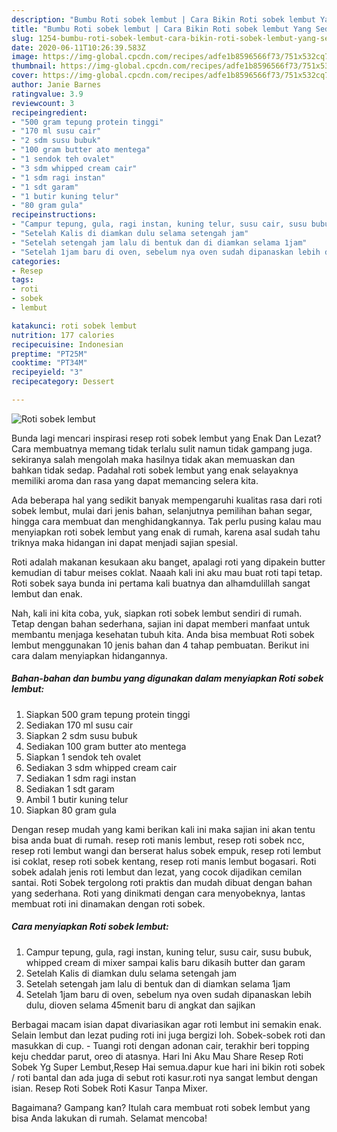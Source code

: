 ```yaml
---
description: "Bumbu Roti sobek lembut | Cara Bikin Roti sobek lembut Yang Sedap"
title: "Bumbu Roti sobek lembut | Cara Bikin Roti sobek lembut Yang Sedap"
slug: 1254-bumbu-roti-sobek-lembut-cara-bikin-roti-sobek-lembut-yang-sedap
date: 2020-06-11T10:26:39.583Z
image: https://img-global.cpcdn.com/recipes/adfe1b8596566f73/751x532cq70/roti-sobek-lembut-foto-resep-utama.jpg
thumbnail: https://img-global.cpcdn.com/recipes/adfe1b8596566f73/751x532cq70/roti-sobek-lembut-foto-resep-utama.jpg
cover: https://img-global.cpcdn.com/recipes/adfe1b8596566f73/751x532cq70/roti-sobek-lembut-foto-resep-utama.jpg
author: Janie Barnes
ratingvalue: 3.9
reviewcount: 3
recipeingredient:
- "500 gram tepung protein tinggi"
- "170 ml susu cair"
- "2 sdm susu bubuk"
- "100 gram butter ato mentega"
- "1 sendok teh ovalet"
- "3 sdm whipped cream cair"
- "1 sdm ragi instan"
- "1 sdt garam"
- "1 butir kuning telur"
- "80 gram gula"
recipeinstructions:
- "Campur tepung, gula, ragi instan, kuning telur, susu cair, susu bubuk, whipped cream di mixer sampai kalis baru dikasih butter dan garam"
- "Setelah Kalis di diamkan dulu selama setengah jam"
- "Setelah setengah jam lalu di bentuk dan di diamkan selama 1jam"
- "Setelah 1jam baru di oven, sebelum nya oven sudah dipanaskan lebih dulu, dioven selama 45menit baru di angkat dan sajikan"
categories:
- Resep
tags:
- roti
- sobek
- lembut

katakunci: roti sobek lembut 
nutrition: 177 calories
recipecuisine: Indonesian
preptime: "PT25M"
cooktime: "PT34M"
recipeyield: "3"
recipecategory: Dessert

---
```



![Roti sobek lembut](https://img-global.cpcdn.com/recipes/adfe1b8596566f73/751x532cq70/roti-sobek-lembut-foto-resep-utama.jpg)

Bunda lagi mencari inspirasi resep roti sobek lembut yang Enak Dan Lezat? Cara membuatnya memang tidak terlalu sulit namun tidak gampang juga. sekiranya salah mengolah maka hasilnya tidak akan memuaskan dan bahkan tidak sedap. Padahal roti sobek lembut yang enak selayaknya memiliki aroma dan rasa yang dapat memancing selera kita.

Ada beberapa hal yang sedikit banyak mempengaruhi kualitas rasa dari roti sobek lembut, mulai dari jenis bahan, selanjutnya pemilihan bahan segar, hingga cara membuat dan menghidangkannya. Tak perlu pusing kalau mau menyiapkan roti sobek lembut yang enak di rumah, karena asal sudah tahu triknya maka hidangan ini dapat menjadi sajian spesial.

Roti adalah makanan kesukaan aku banget, apalagi roti yang dipakein butter kemudian di tabur meises coklat. Naaah kali ini aku mau buat roti tapi tetap. Roti sobek saya bunda ini pertama kali buatnya dan alhamdulillah sangat lembut dan enak.


Nah, kali ini kita coba, yuk, siapkan roti sobek lembut sendiri di rumah. Tetap dengan bahan sederhana, sajian ini dapat memberi manfaat untuk membantu menjaga kesehatan tubuh kita. Anda bisa membuat Roti sobek lembut menggunakan 10 jenis bahan dan 4 tahap pembuatan. Berikut ini cara dalam menyiapkan hidangannya.

<!--inarticleads1-->

##### Bahan-bahan dan bumbu yang digunakan dalam menyiapkan Roti sobek lembut:

1. Siapkan 500 gram tepung protein tinggi
1. Sediakan 170 ml susu cair
1. Siapkan 2 sdm susu bubuk
1. Sediakan 100 gram butter ato mentega
1. Siapkan 1 sendok teh ovalet
1. Sediakan 3 sdm whipped cream cair
1. Sediakan 1 sdm ragi instan
1. Sediakan 1 sdt garam
1. Ambil 1 butir kuning telur
1. Siapkan 80 gram gula


Dengan resep mudah yang kami berikan kali ini maka sajian ini akan tentu bisa anda buat di rumah. resep roti manis lembut, resep roti sobek ncc, resep roti lembut wangi dan berserat halus sobek empuk, resep roti lembut isi coklat, resep roti sobek kentang, resep roti manis lembut bogasari. Roti sobek adalah jenis roti lembut dan lezat, yang cocok dijadikan cemilan santai. Roti Sobek tergolong roti praktis dan mudah dibuat dengan bahan yang sederhana. Roti yang dinikmati dengan cara menyobeknya, lantas membuat roti ini dinamakan dengan roti sobek. 

<!--inarticleads2-->

##### Cara menyiapkan Roti sobek lembut:

1. Campur tepung, gula, ragi instan, kuning telur, susu cair, susu bubuk, whipped cream di mixer sampai kalis baru dikasih butter dan garam
1. Setelah Kalis di diamkan dulu selama setengah jam
1. Setelah setengah jam lalu di bentuk dan di diamkan selama 1jam
1. Setelah 1jam baru di oven, sebelum nya oven sudah dipanaskan lebih dulu, dioven selama 45menit baru di angkat dan sajikan


Berbagai macam isian dapat divariasikan agar roti lembut ini semakin enak. Selain lembut dan lezat puding roti ini juga bergizi loh. Sobek-sobek roti dan masukkan di cup. - Tuangi roti dengan adonan cair, terakhir beri topping keju cheddar parut, oreo di atasnya. Hari Ini Aku Mau Share Resep Roti Sobek Yg Super Lembut,Resep Hai semua.dapur kue hari ini bikin roti sobek / roti bantal dan ada juga di sebut roti kasur.roti nya sangat lembut dengan isian. Resep Roti Sobek Roti Kasur Tanpa Mixer. 

Bagaimana? Gampang kan? Itulah cara membuat roti sobek lembut yang bisa Anda lakukan di rumah. Selamat mencoba!
